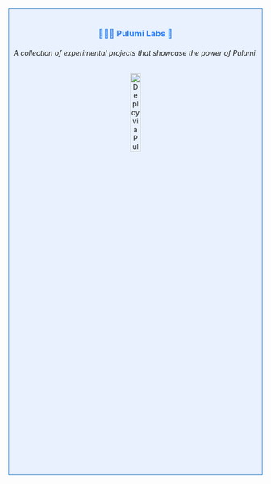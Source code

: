 <div align="center" style="border: 1px solid #2479c3; padding: 1rem 0 1rem 0; background-color:rgba(56, 139, 253, 0.1);"> 
    <h3 style="color:rgb(47, 129, 247);" > 👨🏻‍💻 Pulumi Labs 🔬 </h3>
    <h6> A collection of experimental projects that showcase the power of Pulumi. </h6>
    <picture>
        <img style="width:20%;visibility:visible;" alt="Deploy via Pulumi" src="https://get.pulumi.com/new/button.svg" width="100">
    </picture>
</div>

